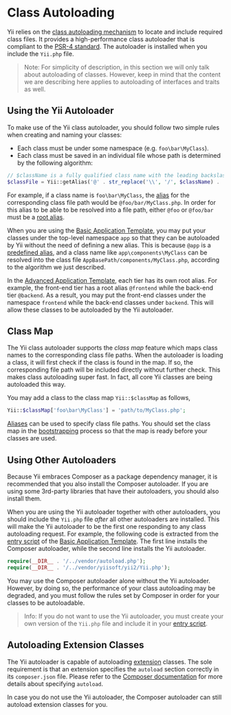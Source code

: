 Class Autoloading
=================

Yii relies on the [class autoloading mechanism](http://www.php.net/manual/en/language.oop5.autoload.php)
to locate and include required class files. It provides a high-performance class autoloader that is compliant to the
[PSR-4 standard](https://github.com/php-fig/fig-standards/blob/master/proposed/psr-4-autoloader/psr-4-autoloader.md).
The autoloader is installed when you include the `Yii.php` file.

> Note: For simplicity of description, in this section we will only talk about autoloading of classes. However, keep in
  mind that the content we are describing here applies to autoloading of interfaces and traits as well.


Using the Yii Autoloader <a name="using-yii-autoloader"></a>
------------------------

To make use of the Yii class autoloader, you should follow two simple rules when creating and naming your classes:

* Each class must be under some namespace (e.g. `foo\bar\MyClass`).
* Each class must be saved in an individual file whose path is determined by the following algorithm:

```php
// $className is a fully qualified class name with the leading backslash
$classFile = Yii::getAlias('@' . str_replace('\\', '/', $className) . '.php');
```

For example, if a class name is `foo\bar\MyClass`, the [alias](concept-aliases.md) for the corresponding class file path
would be `@foo/bar/MyClass.php`. In order for this alias to be able to be resolved into a file path,
either `@foo` or `@foo/bar` must be a [root alias](concept-aliases.md#defining-aliases).

When you are using the [Basic Application Template](start-basic.md), you may put your classes under the top-level
namespace `app` so that they can be autoloaded by Yii without the need of defining a new alias. This is because
`@app` is a [predefined alias](concept-aliases.md#predefined-aliases), and a class name like `app\components\MyClass`
can be resolved into the class file `AppBasePath/components/MyClass.php`, according to the algorithm we just described.

In the [Advanced Application Template](tutorial-advanced-app.md), each tier has its own root alias. For example,
the front-end tier has a root alias `@frontend` while the back-end tier `@backend`. As a result, you may
put the front-end classes under the namespace `frontend` while the back-end classes under `backend`. This will
allow these classes to be autoloaded by the Yii autoloader.


Class Map <a name="class-map"></a>
---------

The Yii class autoloader supports the *class map* feature which maps class names to the corresponding class file paths.
When the autoloader is loading a class, it will first check if the class is found in the map. If so, the corresponding
file path will be included directly without further check. This makes class autoloading super fast. In fact,
all core Yii classes are being autoloaded this way.

You may add a class to the class map `Yii::$classMap` as follows,

```php
Yii::$classMap['foo\bar\MyClass'] = 'path/to/MyClass.php';
```

[Aliases](concept-aliases.md) can be used to specify class file paths. You should set the class map in the
[bootstrapping](runtime-bootstrapping.md) process so that the map is ready before your classes are used.


Using Other Autoloaders <a name="using-other-autoloaders"></a>
-----------------------

Because Yii embraces Composer as a package dependency manager, it is recommended that you also install
the Composer autoloader. If you are using some 3rd-party libraries that have their autoloaders, you should
also install them.

When you are using the Yii autoloader together with other autoloaders, you should include the `Yii.php` file
*after* all other autoloaders are installed. This will make the Yii autoloader to be the first one responding to
any class autoloading request. For example, the following code is extracted from
the [entry script](structure-entry-scripts.md) of the [Basic Application Template](start-basic.md). The first
line installs the Composer autoloader, while the second line installs the Yii autoloader.

```php
require(__DIR__ . '/../vendor/autoload.php');
require(__DIR__ . '/../vendor/yiisoft/yii2/Yii.php');
```

You may use the Composer autoloader alone without the Yii autoloader. However, by doing so, the performance
of your class autoloading may be degraded, and you must follow the rules set by Composer in order for your classes
to be autoloadable.

> Info: If you do not want to use the Yii autoloader, you must create your own version of the `Yii.php` file
  and include it in your [entry script](structure-entry-scripts.md).


Autoloading Extension Classes <a name="autoloading-extension-classes"></a>
-----------------------------

The Yii autoloader is capable of autoloading [extension](structure-extensions.md) classes. The sole requirement
is that an extension specifies the `autoload` section correctly in its `composer.json` file. Please refer to the
[Composer documentation](https://getcomposer.org/doc/04-schema.md#autoload) for more details about specifying `autoload`.

In case you do not use the Yii autoloader, the Composer autoloader can still autoload extension classes for you.
